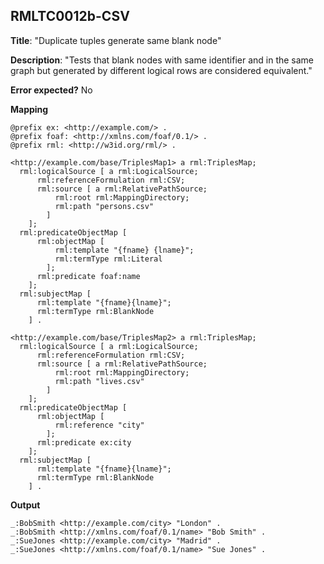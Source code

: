 ## RMLTC0012b-CSV

**Title**: "Duplicate tuples generate same blank node"

**Description**: "Tests that blank nodes with same identifier and in the same graph but generated by different logical rows are considered equivalent."

**Error expected?** No

**Mapping**
```
@prefix ex: <http://example.com/> .
@prefix foaf: <http://xmlns.com/foaf/0.1/> .
@prefix rml: <http://w3id.org/rml/> .

<http://example.com/base/TriplesMap1> a rml:TriplesMap;
  rml:logicalSource [ a rml:LogicalSource;
      rml:referenceFormulation rml:CSV;
      rml:source [ a rml:RelativePathSource;
          rml:root rml:MappingDirectory;
          rml:path "persons.csv"
        ]
    ];
  rml:predicateObjectMap [
      rml:objectMap [
          rml:template "{fname} {lname}";
          rml:termType rml:Literal
        ];
      rml:predicate foaf:name
    ];
  rml:subjectMap [
      rml:template "{fname}{lname}";
      rml:termType rml:BlankNode
    ] .

<http://example.com/base/TriplesMap2> a rml:TriplesMap;
  rml:logicalSource [ a rml:LogicalSource;
      rml:referenceFormulation rml:CSV;
      rml:source [ a rml:RelativePathSource;
          rml:root rml:MappingDirectory;
          rml:path "lives.csv"
        ]
    ];
  rml:predicateObjectMap [
      rml:objectMap [
          rml:reference "city"
        ];
      rml:predicate ex:city
    ];
  rml:subjectMap [
      rml:template "{fname}{lname}";
      rml:termType rml:BlankNode
    ] .

```

**Output**
```
_:BobSmith <http://example.com/city> "London" .
_:BobSmith <http://xmlns.com/foaf/0.1/name> "Bob Smith" .
_:SueJones <http://example.com/city> "Madrid" .
_:SueJones <http://xmlns.com/foaf/0.1/name> "Sue Jones" .


```

